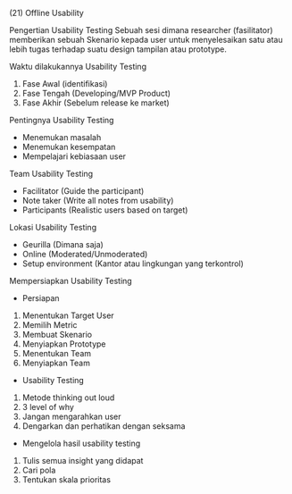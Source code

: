 (21) Offline Usability

Pengertian Usability Testing
Sebuah sesi dimana researcher (fasilitator) memberikan sebuah Skenario kepada user untuk menyelesaikan satu atau lebih tugas terhadap suatu design tampilan atau prototype.

Waktu dilakukannya Usability Testing

1. Fase Awal (identifikasi)
2. Fase Tengah (Developing/MVP Product)
3. Fase Akhir (Sebelum release ke market)

Pentingnya Usability Testing

- Menemukan masalah
- Menemukan kesempatan
- Mempelajari kebiasaan user

Team Usability Testing

- Facilitator (Guide the participant)
- Note taker (Write all notes from usability)
- Participants (Realistic users based on target)

Lokasi Usability Testing

- Geurilla (Dimana saja)
- Online (Moderated/Unmoderated)
- Setup environment (Kantor atau lingkungan yang terkontrol)

Mempersiapkan Usability Testing

- Persiapan

1. Menentukan Target User
2. Memilih Metric
3. Membuat Skenario
4. Menyiapkan Prototype
5. Menentukan Team
6. Menyiapkan Team

- Usability Testing

1. Metode thinking out loud
2. 3 level of why
3. Jangan mengarahkan user
4. Dengarkan dan perhatikan dengan seksama

- Mengelola hasil usability testing

1. Tulis semua insight yang didapat
2. Cari pola
3. Tentukan skala prioritas
